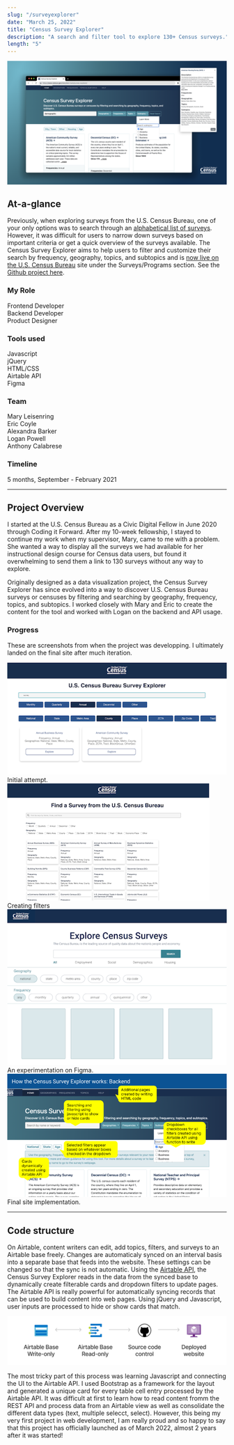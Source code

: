 ```yaml
---
slug: "/surveyexplorer"
date: "March 25, 2022"
title: "Census Survey Explorer"
description: "A search and filter tool to explore 130+ Census surveys."
length: "5"
---
```


<img alt="Mockup of two phone screens showcasing donations next to Google logo in the center." src="../images/headers/surveyexplorer.png"/>
<br />

## At-a-glance

Previously, when exploring surveys from the U.S. Census Bureau, one of your only options was to search through an [alphabetical list of surveys](https://www.census.gov/programs-surveys/surveyhelp/list-of-surveys.html). However, it was difficult for users to narrow down surveys based on important criteria or get a quick overview of the surveys available. The Census Survey Explorer aims to help users to filter and customize their search by frequency, geography, topics, and subtopics and is [now live on the U.S. Census Bureau](https://www.census.gov/data/data-tools/survey-explorer/) site under the Surveys/Programs section. See the [Github project here](https://github.com/uscensusbureau/censussurveys).

<div class="row">
    <div class="col-sm">
        <h3>My Role</h3>
        <p>Frontend Developer<br/>
        Backend Developer<br/>
        Product Designer<br/>
        </p>
    </div>
    <div class="col-sm">
      <h3>Tools used</h3>
      <p>Javascript<br/>
      jQuery<br/>HTML/CSS<br/>Airtable API<br/>Figma</p>
    </div>
    <div class="col-sm">
      <h3>Team</h3>
      <p>Mary Leisenring<br/>
      Eric Coyle<br/>
      Alexandra Barker<br/>
      Logan Powell<br/>
      Anthony Calabrese<br/>
      </p>
    </div>
    <div class="col-sm">
      <h3>Timeline</h3>
      <p>5 months, September - February 2021</p>
    </div>
</div>

---

## Project Overview

I started at the U.S. Census Bureau as a Civic Digital Fellow in June 2020 through Coding it Forward. After my 10-week fellowship, I stayed to continue my work when my supervisor, Mary, came to me with a problem. She wanted a way to display all the surveys we had available for her instructional design course for Census data users, but found it overwhelming to send them a link to 130 surveys without any way to explore. 

Originally designed as a data visualization project, the Census Survey Explorer has since evolved into a way to discover U.S. Census Bureau surveys or censuses by filtering and searching by geography, frequency, topics, and subtopics. I worked closely with Mary and Eric to create the content for the tool and worked with Logan on the backend and API usage. 

### Progress 

These are screenshots from when the project was developping. I ultimately landed on the final site after much iteration.

<div class="row">
  <div class="col-md-3">
    <img class="preview" style="width: inherit" alt="otter dancing with a fish"
    src="../images/surveyexplorer/1.png">
    <figcaption>Initial attempt.<figcaption>
  </div>
  <div class="col-md-3">
    <img class="preview" style="width: inherit" alt="otter dancing with a fish"
    src="../images/surveyexplorer/2.png">
    <figcaption>Creating filters<figcaption>
  </div>
  <div class="col-md-3">
    <img class="preview" style="width: inherit" alt="otter dancing with a fish"
    src="../images/surveyexplorer/3.png">
    <figcaption>An experimentation on Figma.<figcaption>
  </div>
  <div class="col-md-3">
    <img class="preview" style="width: inherit" alt="otter dancing with a fish"
    src="../images/surveyexplorer/4.png">
    <figcaption>Final site implementation.<figcaption>
  </div>
</div>

---

## Code structure

On Airtable, content writers can edit, add topics, filters, and surveys to an Airtable base freely. Changes are automaticaly synced on an interval basis into a separate base that feeds into the website. These settings can be changed so that the sync is not automatic. Using the [Airtable API](https://airtable.com/api), the Census Survey Explorer reads in the data from the synced base to dynamically create filterable cards and dropdown filters to update pages. The Airtable API is really powerful for automatically syncing records that can be used to build content into web pages. Using jQuery and Javascript, user inputs are processed to hide or show cards that match.

![Diagram of Census Survey Explorer infrastructure.](../images/surveyexplorer/diagram.png) 

The most tricky part of this process was learning Javascript and connecting the UI to the Airtable API. I used Bootstrap as a framework for the layout and generated a unique card for every table cell entry processed by the Airtable API. It was difficult at first to learn how to read content fromm the REST API and process data from an Airtable view as well as consolidate the different data types (text, multiple selecct, select). However, this being my very first project in web development, I am really proud and so happy to say that this project has officially launched as of March 2022, almost 2 years after it was started!